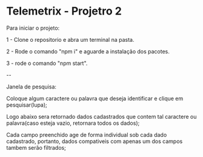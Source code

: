 # Telemetrix - Projetro 2

Para iniciar o projeto:

1 - Clone o repositorio e abra um terminal na pasta.

2 - Rode o comando "npm i" e aguarde a instalação dos pacotes.

3 - rode o comando "npm start".

--

Janela de pesquisa:

Coloque algum caractere ou palavra que deseja identificar e clique em pesquisar(lupa);

Logo abaixo sera retornado dados cadastrados que contem tal caractere ou palavra(caso esteja vazio, retornara todos os dados);

Cada campo preenchido age de forma individual sob cada dado cadastrado, portanto, dados compativeis com 
apenas um dos campos tambem serão filtrados;
